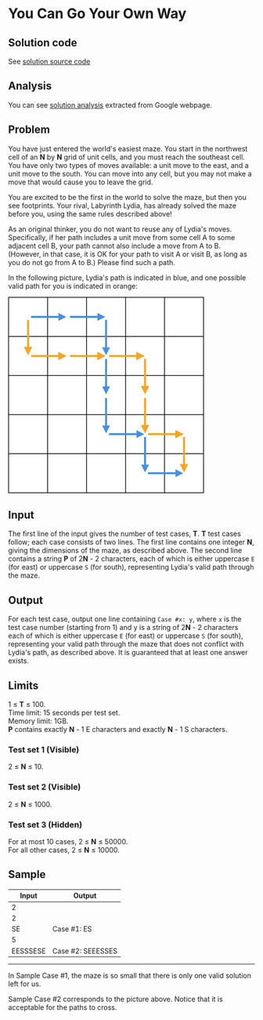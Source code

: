 # You Can Go Your Own Way

## Solution code

See [solution source code](/Qualification%20Round/You%20Can%20Go%20Your%20Own%20Way/solution.js)

## Analysis

You can see [solution analysis](/Qualification%20Round/You%20Can%20Go%20Your%20Own%20Way/analysis.md) extracted from Google webpage.

## Problem

You have just entered the world's easiest maze. You start in the northwest cell of an **N** by **N** grid of unit cells, and you must reach the southeast cell. You have only two types of moves available: a unit move to the east, and a unit move to the south. You can move into any cell, but you may not make a move that would cause you to leave the grid.

You are excited to be the first in the world to solve the maze, but then you see footprints. Your rival, Labyrinth Lydia, has already solved the maze before you, using the same rules described above!

As an original thinker, you do not want to reuse any of Lydia's moves. Specifically, if her path includes a unit move from some cell A to some adjacent cell B, your path cannot also include a move from A to B. (However, in that case, it is OK for your path to visit A or visit B, as long as you do not go from A to B.) Please find such a path.

In the following picture, Lydia's path is indicated in blue, and one possible valid path for you is indicated in orange:

![You can go your own way](/images/qualification-round-you-can-go-your-own-way.png)

## Input

The first line of the input gives the number of test cases, **T**. **T** test cases follow; each case consists of two lines. The first line contains one integer **N**, giving the dimensions of the maze, as described above. The second line contains a string **P** of 2**N** - 2 characters, each of which is either uppercase `E` (for east) or uppercase `S` (for south), representing Lydia's valid path through the maze.

## Output

For each test case, output one line containing `Case #x: y`, where `x` is the test case number (starting from 1) and y is a string of 2**N** - 2 characters each of which is either uppercase `E` (for east) or uppercase `S` (for south), representing your valid path through the maze that does not conflict with Lydia's path, as described above. It is guaranteed that at least one answer exists.

## Limits

1 ≤ **T** ≤ 100.<br>
Time limit: 15 seconds per test set.<br>
Memory limit: 1GB.<br>
**P** contains exactly **N** - 1 E characters and exactly **N** - 1 S characters.

### Test set 1 (Visible)

2 ≤ **N** ≤ 10.

### Test set 2 (Visible)

2 ≤ **N** ≤ 1000.

### Test set 3 (Hidden)

For at most 10 cases, 2 ≤ **N** ≤ 50000.<br>
For all other cases, 2 ≤ **N** ≤ 10000.

## Sample

| Input    | Output            |
| -------- | ----------------- |
| 2        |                   |
| 2        |                   |
| SE       | Case #1: ES       |
| 5        |                   |
| EESSSESE | Case #2: SEEESSES |

---

In Sample Case #1, the maze is so small that there is only one valid solution left for us.

Sample Case #2 corresponds to the picture above. Notice that it is acceptable for the paths to cross.
